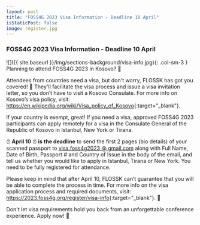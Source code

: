 ```yaml
---
layout: post
title: "FOSS4G 2023 Visa Information - Deadline 10 April"
isStaticPost: false
image: register.jpg
---
```


### FOSS4G 2023 Visa Information - Deadline 10 April

![]({{ site.baseurl }}/img/sections-background/visa-info.jpg){: .col-sm-3 } Planning to attend FOSS4G 2023 in Kosovo? 🥳

Attendees from countries need a visa, but don't worry, FLOSSK has got you covered! 🤝  They'll facilitate the visa process and issue a visa invitation letter, so you don’t have to visit a Kosovo Consulate. For more info on Kosovo’s visa policy, visit: 
<https://en.wikipedia.org/wiki/Visa_policy_of_Kosovo>{:target="_blank"}. 

If your country is exempt, great! If you need a visa, approved FOSS4G 2023 participants can apply remotely for a visa in the Consulate General of the Republic of Kosovo in Istanbul, New York or Tirana. 

⏰ **April 10** ⏰ **is the deadline** to send the first 2 pages (bio details) of your scanned passport to <ins>visa.foss4g2023 @ gmail.com</ins> along with Full Name, Date of Birth, Passport # and Country of Issue in the body of the email, and tell us whether you would like to apply in Istanbul, Tirana or New York. You need to be fully registered for attendance.

Please keep in mind that after April 10, FLOSSK can’t guarantee that you will be able to complete the process in time.
For more info on the visa application process and required documents, visit: <https://2023.foss4g.org/register/visa-info>{:target="_blank"}. 🔎

Don't let visa requirements hold you back from an unforgettable conference experience. Apply now! 🚨
